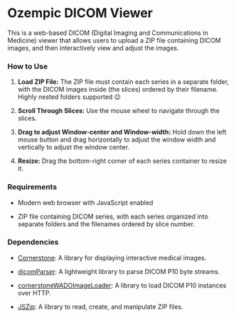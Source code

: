 
# Ozempic DICOM Viewer

This is a web-based DICOM (Digital Imaging and Communications in Medicine) viewer that allows users to upload a ZIP file containing DICOM images, and then interactively view and adjust the images.

### How to Use

1. **Load ZIP File:** The ZIP file must contain each series in a separate folder, with the DICOM images inside (the slices) ordered by their filename. Highly nested folders supported 😉

2. **Scroll Through Slices:** Use the mouse wheel to navigate through the slices.

3. **Drag to adjust Window-center and Window-width:** Hold down the left mouse button and drag horizontally to adjust the window width and vertically to adjust the window center.

4. **Resize:** Drag the bottom-right corner of each series container to resize it.

### Requirements

- Modern web browser with JavaScript enabled

- ZIP file containing DICOM series, with each series organized into separate folders and the filenames ordered by slice number.

### Dependencies

- <a href="https://github.com/cornerstonejs/cornerstone" target="_new">Cornerstone</a>: A library for displaying interactive medical images.

- <a href="https://github.com/cornerstonejs/dicomParser" target="_new">dicomParser</a>: A lightweight library to parse DICOM P10 byte streams.

- <a href="https://github.com/cornerstonejs/cornerstoneWADOImageLoader" target="_new">cornerstoneWADOImageLoader</a>: A library to load DICOM P10 instances over HTTP.

- <a href="https://github.com/Stuk/jszip" target="_new">JSZip</a>: A library to read, create, and manipulate ZIP files.
